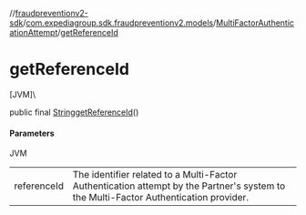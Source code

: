 //[fraudpreventionv2-sdk](../../../index.md)/[com.expediagroup.sdk.fraudpreventionv2.models](../index.md)/[MultiFactorAuthenticationAttempt](index.md)/[getReferenceId](get-reference-id.md)

# getReferenceId

[JVM]\

public final [String](https://docs.oracle.com/javase/8/docs/api/java/lang/String.html)[getReferenceId](get-reference-id.md)()

#### Parameters

JVM

| | |
|---|---|
| referenceId | The identifier related to a Multi-Factor Authentication attempt by the Partner's system to the Multi-Factor Authentication provider. |
